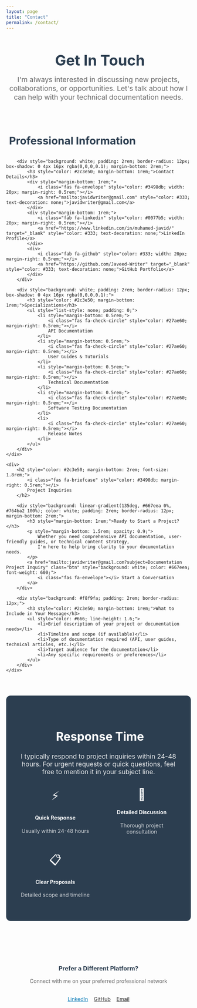 ```yaml
---
layout: page
title: "Contact"
permalink: /contact/
---
```


<div style="text-align: center; margin-bottom: 3rem;">
    <h1 style="font-size: 2.5rem; color: #2c3e50; margin-bottom: 1rem;">
        <i class="fas fa-envelope" style="color: #3498db; margin-right: 0.5rem;"></i>
        Get In Touch
    </h1>
    <p style="font-size: 1.2rem; color: #666; max-width: 600px; margin: 0 auto;">
        I'm always interested in discussing new projects, collaborations, or opportunities. 
        Let's talk about how I can help with your technical documentation needs.
    </p>
</div>

<div style="display: grid; grid-template-columns: repeat(auto-fit, minmax(300px, 1fr)); gap: 3rem; margin-bottom: 4rem;">
    <div>
        <h2 style="color: #2c3e50; margin-bottom: 2rem; font-size: 1.8rem;">
            <i class="fas fa-user-tie" style="color: #3498db; margin-right: 0.5rem;"></i>
            Professional Information
        </h2>
        
        <div style="background: white; padding: 2rem; border-radius: 12px; box-shadow: 0 4px 16px rgba(0,0,0,0.1); margin-bottom: 2rem;">
            <h3 style="color: #2c3e50; margin-bottom: 1rem;">Contact Details</h3>
            <div style="margin-bottom: 1rem;">
                <i class="fas fa-envelope" style="color: #3498db; width: 20px; margin-right: 0.5rem;"></i>
                <a href="mailto:javidwriter@gmail.com" style="color: #333; text-decoration: none;">javidwriter@gmail.com</a>
            </div>
            <div style="margin-bottom: 1rem;">
                <i class="fab fa-linkedin" style="color: #0077b5; width: 20px; margin-right: 0.5rem;"></i>
                <a href="https://www.linkedin.com/in/muhamed-javid/" target="_blank" style="color: #333; text-decoration: none;">LinkedIn Profile</a>
            </div>
            <div>
                <i class="fab fa-github" style="color: #333; width: 20px; margin-right: 0.5rem;"></i>
                <a href="https://github.com/Javeed-Writer" target="_blank" style="color: #333; text-decoration: none;">GitHub Portfolio</a>
            </div>
        </div>
        
        <div style="background: white; padding: 2rem; border-radius: 12px; box-shadow: 0 4px 16px rgba(0,0,0,0.1);">
            <h3 style="color: #2c3e50; margin-bottom: 1rem;">Specializations</h3>
            <ul style="list-style: none; padding: 0;">
                <li style="margin-bottom: 0.5rem;">
                    <i class="fas fa-check-circle" style="color: #27ae60; margin-right: 0.5rem;"></i>
                    API Documentation
                </li>
                <li style="margin-bottom: 0.5rem;">
                    <i class="fas fa-check-circle" style="color: #27ae60; margin-right: 0.5rem;"></i>
                    User Guides & Tutorials
                </li>
                <li style="margin-bottom: 0.5rem;">
                    <i class="fas fa-check-circle" style="color: #27ae60; margin-right: 0.5rem;"></i>
                    Technical Documentation
                </li>
                <li style="margin-bottom: 0.5rem;">
                    <i class="fas fa-check-circle" style="color: #27ae60; margin-right: 0.5rem;"></i>
                    Software Testing Documentation
                </li>
                <li>
                    <i class="fas fa-check-circle" style="color: #27ae60; margin-right: 0.5rem;"></i>
                    Release Notes
                </li>
            </ul>
        </div>
    </div>
    
    <div>
        <h2 style="color: #2c3e50; margin-bottom: 2rem; font-size: 1.8rem;">
            <i class="fas fa-briefcase" style="color: #3498db; margin-right: 0.5rem;"></i>
            Project Inquiries
        </h2>
        
        <div style="background: linear-gradient(135deg, #667eea 0%, #764ba2 100%); color: white; padding: 2rem; border-radius: 12px; margin-bottom: 2rem;">
            <h3 style="margin-bottom: 1rem;">Ready to Start a Project?</h3>
            <p style="margin-bottom: 1.5rem; opacity: 0.9;">
                Whether you need comprehensive API documentation, user-friendly guides, or technical content strategy, 
                I'm here to help bring clarity to your documentation needs.
            </p>
            <a href="mailto:javidwriter@gmail.com?subject=Documentation Project Inquiry" class="btn" style="background: white; color: #667eea; font-weight: 600;">
                <i class="fas fa-envelope"></i> Start a Conversation
            </a>
        </div>
        
        <div style="background: #f8f9fa; padding: 2rem; border-radius: 12px;">
            <h3 style="color: #2c3e50; margin-bottom: 1rem;">What to Include in Your Message</h3>
            <ul style="color: #666; line-height: 1.6;">
                <li>Brief description of your project or documentation needs</li>
                <li>Timeline and scope (if available)</li>
                <li>Type of documentation required (API, user guides, technical articles, etc.)</li>
                <li>Target audience for the documentation</li>
                <li>Any specific requirements or preferences</li>
            </ul>
        </div>
    </div>
</div>

<div style="background: #2c3e50; color: white; padding: 3rem 2rem; border-radius: 12px; text-align: center;">
    <h2 style="margin-bottom: 1.5rem; font-size: 2rem;">
        <i class="fas fa-clock" style="color: #3498db; margin-right: 0.5rem;"></i>
        Response Time
    </h2>
    <p style="font-size: 1.1rem; margin-bottom: 2rem; opacity: 0.9; max-width: 600px; margin-left: auto; margin-right: auto;">
        I typically respond to project inquiries within 24-48 hours. For urgent requests or quick questions, 
        feel free to mention it in your subject line.
    </p>
    <div style="display: grid; grid-template-columns: repeat(auto-fit, minmax(200px, 1fr)); gap: 2rem; margin-top: 2rem;">
        <div>
            <div style="font-size: 2rem; margin-bottom: 0.5rem;">⚡</div>
            <h4>Quick Response</h4>
            <p style="opacity: 0.8; font-size: 0.9rem;">Usually within 24-48 hours</p>
        </div>
        <div>
            <div style="font-size: 2rem; margin-bottom: 0.5rem;">💬</div>
            <h4>Detailed Discussion</h4>
            <p style="opacity: 0.8; font-size: 0.9rem;">Thorough project consultation</p>
        </div>
        <div>
            <div style="font-size: 2rem; margin-bottom: 0.5rem;">📋</div>
            <h4>Clear Proposals</h4>
            <p style="opacity: 0.8; font-size: 0.9rem;">Detailed scope and timeline</p>
        </div>
    </div>
</div>

<div style="margin-top: 3rem; text-align: center;">
    <h3 style="color: #2c3e50; margin-bottom: 1rem;">
        Prefer a Different Platform?
    </h3>
    <p style="color: #666; margin-bottom: 2rem;">
        Connect with me on your preferred professional network
    </p>
    <div style="display: flex; justify-content: center; gap: 1rem; flex-wrap: wrap;">
        <a href="https://www.linkedin.com/in/muhamed-javid/" target="_blank" class="btn btn-outline" style="border-color: #0077b5; color: #0077b5;">
            <i class="fab fa-linkedin"></i> LinkedIn
        </a>
        <a href="https://github.com/Javeed-Writer" target="_blank" class="btn btn-outline" style="border-color: #333; color: #333;">
            <i class="fab fa-github"></i> GitHub
        </a>
        <a href="mailto:javidwriter@gmail.com" class="btn btn-primary">
            <i class="fas fa-envelope"></i> Email
        </a>
    </div>
</div>
